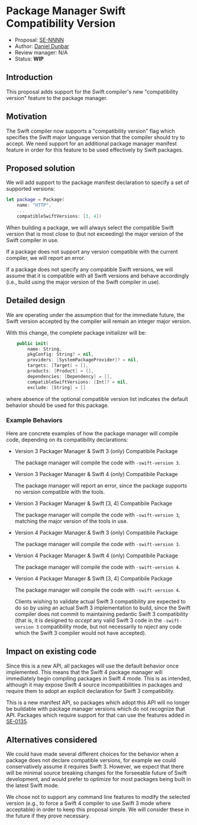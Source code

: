 # Package Manager Swift Compatibility Version

* Proposal: [SE-NNNN](NNNN-package-manager-swift-compatibility-version.md)
* Author: [Daniel Dunbar](https://github.com/ddunbar)
* Review manager: N/A
* Status: **WIP**

## Introduction

This proposal adds support for the Swift compiler's new "compatibility version"
feature to the package manager.

## Motivation

The Swift compiler now supports a "compatibility version" flag which specifies
the Swift major language version that the compiler should try to accept. We need
support for an additional package manager manifest feature in order for this
feature to be used effectively by Swift packages.

## Proposed solution

We will add support to the package manifest declaration to specify a set of
supported versions:

```swift
let package = Package(
    name: "HTTP",
    ...
    compatibleSwiftVersions: [3, 4])
```

When building a package, we will always select the compatible Swift version that
is most close to (but not exceeding) the major version of the Swift compiler in
use.

If a package does not support any version compatible with the current compiler,
we will report an error.

If a package does not specify any compatible Swift versions, we will assume that
it is compatible with all Swift versions and behave accordingly (i.e., build
using the major version of the Swift compiler in use).

## Detailed design

We are operating under the assumption that for the immediate future, the Swift
version accepted by the compiler will remain an integer major version.

With this change, the complete package initializer will be:

```swift
    public init(
        name: String,
        pkgConfig: String? = nil,
        providers: [SystemPackageProvider]? = nil,
        targets: [Target] = [],
        products: [Product] = [],
        dependencies: [Dependency] = [],
        compatibleSwiftVersions: [Int]? = nil,
        exclude: [String] = []
```

where absence of the optional compatible version list indicates the default
behavior should be used for this package.

### Example Behaviors

Here are concrete examples of how the package manager will compile code,
depending on its compatibility declarations:

* Version 3 Packager Manager & Swift 3 (only) Compatibile Package

  The package manager will compile the code with `-swift-version 3`.

* Version 3 Packager Manager & Swift 4 (only) Compatibile Package

  The package manager will report an error, since the package supports no version
  compatible with the tools.

* Version 3 Packager Manager & Swift [3, 4] Compatibile Package

  The package manager will compile the code with `-swift-version 3`, matching the
  major version of the tools in use.

* Version 4 Packager Manager & Swift 3 (only) Compatibile Package

  The package manager will compile the code with `-swift-version 3`.

* Version 4 Packager Manager & Swift 4 (only) Compatibile Package

  The package manager will compile the code with `-swift-version 4`.

* Version 4 Packager Manager & Swift [3, 4] Compatibile Package

  The package manager will compile the code with `-swift-version 4`.

  Clients wishing to validate actual Swift 3 compatibility are expected to do so
  by using an actual Swift 3 implementation to build, since the Swift compiler
  does not commit to maintaining pedantic Swift 3 compatibility (that is, it is
  designed to *accept* any valid Swift 3 code in the `-swift-version 3`
  compatibility mode, but not necessarily to *reject* any code which the Swift 3
  compiler would not have accepted).

## Impact on existing code

Since this is a new API, all packages will use the default behavior once
implemented. This means that the Swift 4 package manager will immediately begin
compiling packages in Swift 4 mode. This is as intended, although it may expose
Swift 4 source incompatibilities in packages and require them to adopt an
explicit declaration for Swift 3 compatibility.

This is a new manifest API, so packages which adopt this API will no longer be
buildable with package manager versions which do not recognize that
API. Packages which require support for that can use the features added in
[SE-0135](https://github.com/apple/swift-evolution/blob/master/proposals/0135-package-manager-support-for-differentiating-packages-by-swift-version.md).

## Alternatives considered

We could have made several different choices for the behavior when a package
does not declare compatible versions, for example we could conservatively assume
it requires Swift 3. However, we expect that there will be minimal source
breaking changes for the forseeable future of Swift development, and would
prefer to optimize for most packages being built in the latest Swift mode.

We chose not to support any command line features to modify the selected version
(e.g., to force a Swift 4 compiler to use Swift 3 mode where acceptable) in
order to keep this proposal simple. We will consider these in the future if they
prove necessary.
